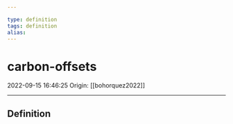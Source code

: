 ```yaml
---

type: definition
tags: definition
alias:
---
```


# carbon-offsets

2022-09-15 16:46:25
Origin: [[bohorquez2022]]

---

## Definition

